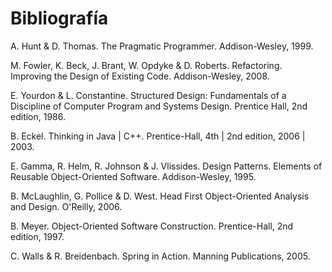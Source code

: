 # Bibliografía

A. Hunt & D. Thomas. <a id="pragmatic">The Pragmatic Programmer.</a> Addison-Wesley, 1999.

M. Fowler, K. Beck, J. Brant, W. Opdyke & D. Roberts. <a id="refactoring">Refactoring. Improving the Design of Existing Code.</a> Addison-Wesley,
2008.

E. Yourdon & L. Constantine. <a id="yourdon">Structured Design: Fundamentals of a Discipline of Computer Program and Systems Design.</a> Prentice Hall, 2nd edition, 1986.

B. Eckel. <a id="eckel">Thinking in Java | C++.</a> Prentice-Hall, 4th | 2nd edition, 2006 | 2003.

E. Gamma, R. Helm, R. Johnson & J. Vlissides. <a id="gamma">Design Patterns. Elements of Reusable Object-Oriented Software.</a> Addison-Wesley, 1995.

B. McLaughlin, G. Pollice & D. West. <a id="headfirst-ooad">Head First Object-Oriented Analysis and Design.</a> O'Reilly, 2006.

B. Meyer. <a id="meyer">Object-Oriented Software Construction.</a> Prentice-Hall, 2nd edition, 1997.

C. Walls & R. Breidenbach. <a id="spring">Spring in Action.</a> Manning Publications, 2005.